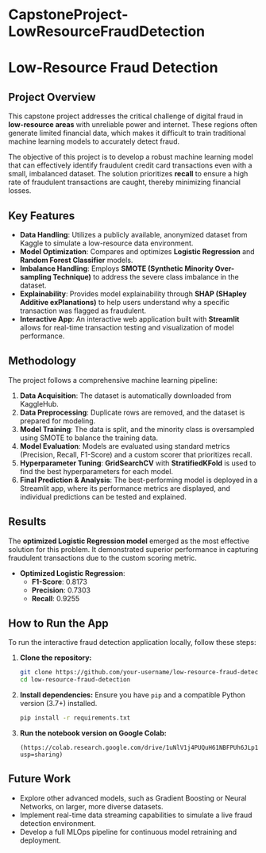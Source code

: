 # CapstoneProject-LowResourceFraudDetection

# Low-Resource Fraud Detection

## Project Overview

This capstone project addresses the critical challenge of digital fraud in **low-resource areas** with unreliable power and internet. These regions often generate limited financial data, which makes it difficult to train traditional machine learning models to accurately detect fraud.

The objective of this project is to develop a robust machine learning model that can effectively identify fraudulent credit card transactions even with a small, imbalanced dataset. The solution prioritizes **recall** to ensure a high rate of fraudulent transactions are caught, thereby minimizing financial losses.

## Key Features

  * **Data Handling**: Utilizes a publicly available, anonymized dataset from Kaggle to simulate a low-resource data environment.
  * **Model Optimization**: Compares and optimizes **Logistic Regression** and **Random Forest Classifier** models.
  * **Imbalance Handling**: Employs **SMOTE (Synthetic Minority Over-sampling Technique)** to address the severe class imbalance in the dataset.
  * **Explainability**: Provides model explainability through **SHAP (SHapley Additive exPlanations)** to help users understand why a specific transaction was flagged as fraudulent.
  * **Interactive App**: An interactive web application built with **Streamlit** allows for real-time transaction testing and visualization of model performance.

## Methodology

The project follows a comprehensive machine learning pipeline:

1.  **Data Acquisition**: The dataset is automatically downloaded from KaggleHub.
2.  **Data Preprocessing**: Duplicate rows are removed, and the dataset is prepared for modeling.
3.  **Model Training**: The data is split, and the minority class is oversampled using SMOTE to balance the training data.
4.  **Model Evaluation**: Models are evaluated using standard metrics (Precision, Recall, F1-Score) and a custom scorer that prioritizes recall.
5.  **Hyperparameter Tuning**: **GridSearchCV** with **StratifiedKFold** is used to find the best hyperparameters for each model.
6.  **Final Prediction & Analysis**: The best-performing model is deployed in a Streamlit app, where its performance metrics are displayed, and individual predictions can be tested and explained.

## Results

The **optimized Logistic Regression model** emerged as the most effective solution for this problem. It demonstrated superior performance in capturing fraudulent transactions due to the custom scoring metric.

  * **Optimized Logistic Regression**:
      * **F1-Score**: 0.8173
      * **Precision**: 0.7303
      * **Recall**: 0.9255

## How to Run the App

To run the interactive fraud detection application locally, follow these steps:

1.  **Clone the repository:**
    ```bash
    git clone https://github.com/your-username/low-resource-fraud-detection.git
    cd low-resource-fraud-detection
    ```
2.  **Install dependencies:**
    Ensure you have `pip` and a compatible Python version (3.7+) installed.
    ```bash
    pip install -r requirements.txt
    ```
3.  **Run the notebook version on Google Colab:**
    ```
    (https://colab.research.google.com/drive/1uNlV1j4PUQuH61NBFPUh6JLp1nNQuU3L?usp=sharing)
    ```


   
    

   

## Future Work

  * Explore other advanced models, such as Gradient Boosting or Neural Networks, on larger, more diverse datasets.
  * Implement real-time data streaming capabilities to simulate a live fraud detection environment.
  * Develop a full MLOps pipeline for continuous model retraining and deployment.
